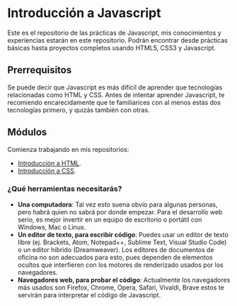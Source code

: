 # Introducción a Javascript

Este es el repositorio de las prácticas de Javascript, mis conocimientos y experiencias estarán en este repositorio.
Podrán encontrar desde prácticas básicas hasta proyectos completos usando HTML5, CSS3 y Javascript.

## Prerrequisitos

Se puede decir que Javascript es más difícil de aprender que tecnologías relacionadas como HTML y CSS. Antes de intentar aprender Javascript, te recomiendo encarecidamente que te familiarices con al menos estas dos tecnologías primero, y quizás también con otras.

## Módulos

Comienza trabajando en mis repositorios:

- [Introducción a HTML](https://github.com/Sam24Hernandez/html-tutorial).
- [Introducción a CSS](https://github.com/Sam24Hernandez/css-tutorial).

### ¿Qué herramientas necesitarás?

- **Una computadora**: Tal vez esto suena obvio para algunas personas, pero habrá quien no sabrá por donde empezar. Para el desarrollo web serio, es mejor invertir en un equipo de escritorio o portátil con Windows, Mac o Linux.
- **Un editor de texto, para escribir código**: Puedes usar un editor de texto libre (ej. Brackets, Atom, Notepad++, Sublime Text, Visual Studio Code) o un editor híbrido (Dreamweaver). Los editores de documentos de oficina no son adecuados para esto, pues dependen de elementos ocultos que interfieren con los motores de renderizado usados por los navegadores.
- **Navegadores web, para probar el código**: Actualmente los navegadores más usados son Firefox, Chrome, Opera, Safari, Vivaldi, Brave estos te servirán para interpretar el código de Javascript.
